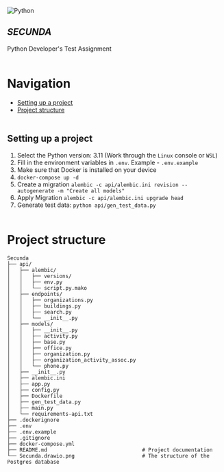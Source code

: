 ![Python](https://img.shields.io/badge/-Python-05122A?style=flat&logo=python)&nbsp;

## *SECUNDA*
Python Developer's Test Assignment
<br /> <br />


# Navigation
 - [Setting up a project](#setting_up_a_project)
 - [Project structure](#project_structure)
<br /> <br />


<a name="setting_up_a_project"></a> 
## Setting up a project
1. Select the Python version: 3.11 (Work through the `Linux` console or `WSL`)
2. Fill in the environment variables in `.env`. Example - `.env.example`
3. Make sure that Docker is installed on your device
4. `docker-compose up -d`
5. Create a migration `alembic -c api/alembic.ini revision --autogenerate -m "Create all models"`
6. Apply Migration `alembic -c api/alembic.ini upgrade head`
7. Generate test data: `python api/gen_test_data.py`
<br /> <br />


<a name="project_structure"></a> 
# Project structure
    Secunda
    ├── api/   
    │   ├── alembic/
    │   │   ├── versions/
    │   │   ├── env.py
    │   │   └── script.py.mako   
    │   ├── endpoints/
    │   │   ├── organizations.py
    │   │   ├── buildings.py
    │   │   ├── search.py
    │   │   └── __init__.py
    │   ├── models/
    │   │   ├── __init__.py
    │   │   ├── activity.py
    │   │   ├── base.py
    │   │   ├── office.py
    │   │   ├── organization.py
    │   │   ├── organization_activity_assoc.py
    │   │   └── phone.py
    │   ├── __init__.py
    │   ├── alembic.ini
    │   ├── app.py
    │   ├── config.py
    │   ├── Dockerfile
    │   ├── gen_test_data.py
    │   ├── main.py
    │   └── requirements-api.txt
    ├── .dockerignore
    ├── .env
    ├── .env.example
    ├── .gitignore
    ├── docker-compose.yml
    ├── README.md                               # Project documentation
    └── Secunda.drawio.png                      # The structure of the Postgres database
<br /> <br />
